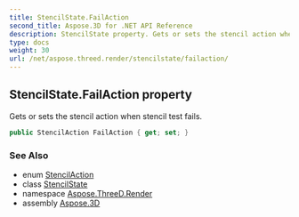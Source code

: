 ```yaml
---
title: StencilState.FailAction
second_title: Aspose.3D for .NET API Reference
description: StencilState property. Gets or sets the stencil action when stencil test fails
type: docs
weight: 30
url: /net/aspose.threed.render/stencilstate/failaction/
---
```

## StencilState.FailAction property

Gets or sets the stencil action when stencil test fails.

```csharp
public StencilAction FailAction { get; set; }
```

### See Also

* enum [StencilAction](../../stencilaction/)
* class [StencilState](../)
* namespace [Aspose.ThreeD.Render](../../../aspose.threed.render/)
* assembly [Aspose.3D](../../../)


